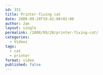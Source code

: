 ```yaml
---
id: 331
title: Printer-fixing cat
date: 2008-09-20T19:42:08+02:00
author: Jan
layout: single
permalink: /2008/09/20/printer-fixing-cat/
categories:
  - Videos
tags:
  - cat
  - printer
format: video
published: false
---
```

